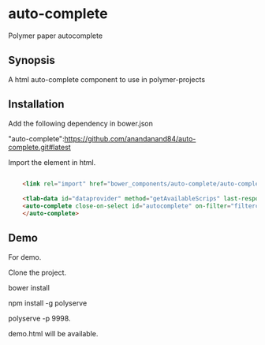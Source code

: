 # auto-complete
Polymer paper autocomplete
## Synopsis

A html auto-complete component to use in polymer-projects

## Installation

Add the following dependency in bower.json

"auto-complete":https://github.com/anandanand84/auto-complete.git#latest

Import the element in html.

```html
    
    <link rel="import" href="bower_components/auto-complete/auto-complete.html">
    
    <tlab-data id="dataprovider" method="getAvailableScrips" last-response="{{choices}}"> </tlab-data>
    <auto-complete close-on-select id="autocomplete" on-filter="filterchange" delay="200" data="{{choices}}"     placeholder="[[placeholder]]">
    </auto-complete>
```

## Demo

For demo.

Clone the project.

bower install

npm install -g polyserve

polyserve -p 9998.

demo.html will be available.


